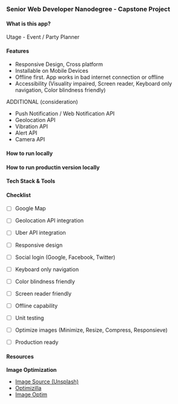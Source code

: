 ### Senior Web Developer Nanodegree - Capstone Project

#### What is this app?

Utage - Event / Party Planner

#### Features
- Responsive Design, Cross platform
- Installable on Mobile Devices
- Offline first. App works in bad internet connection or offline
- Accessibility (Visuality impaired, Screen reader, Keyboard only navigation, Color blindness friendly)

ADDITIONAL (consideration)
- Push Notification / Web Notification API
- Geolocation API
- Vibration API
- Alert API
- Camera API

#### How to run locally

#### How to run productin version locally

#### Tech Stack & Tools

#### Checklist
- [ ] Google Map
- [ ] Geolocation API integration
- [ ] Uber API integration
- [ ] Responsive design
- [ ] Social login (Google, Facebook, Twitter)

- [ ] Keyboard only navigation
- [ ] Color blindness friendly
- [ ] Screen reader friendly
- [ ] Offline capability

- [ ] Unit testing
- [ ] Optimize images (Minimize, Resize, Compress, Responsieve)
- [ ] Production ready

#### Resources

**Image Optimization**
- [Image Source (Unsplash)](https://unsplash.com/photos/icyZmdkCGZ0)
- [Optimizilla](http://optimizilla.com/)
- [Image Optim](https://imageoptim.com/mac)